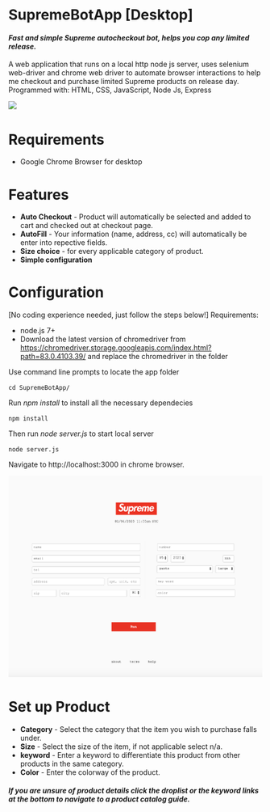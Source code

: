 # SupremeBotApp [Desktop]
#### *Fast and simple Supreme autocheckout bot, helps you cop any limited release.*

A web application that runs on a local http  node js server, uses selenium web-driver and chrome web driver to automate browser interactions to help me checkout and purchase limited Supreme products on release day. Programmed with: HTML, CSS, JavaScript, Node Js, Express 
 
<img src="supremebotapp.gif">

# Requirements
* Google Chrome Browser for desktop

# Features
* **Auto Checkout** - Product will automatically be selected and added to cart and checked out at checkout page. 
* **AutoFill** - Your information (name, address, cc) will automatically be enter into repective fields.  
* **Size choice** - for every applicable category of product. 
* **Simple configuration** 

# Configuration
[No coding experience needed, just follow the steps below!]
Requirements:
* node.js 7+
* Download the latest version of chromedriver from https://chromedriver.storage.googleapis.com/index.html?path=83.0.4103.39/ and replace the chromedriver in the folder

Use command line prompts to locate the app folder

```
cd SupremeBotApp/
```

Run *npm install* to install all the necessary dependecies

```
npm install
```
	
Then run *node server.js* to start local server

```
node server.js
```

Navigate to http://localhost:3000 in chrome browser.

		 
<img src="Screen Shot .png">

# Set up Product

* **Category** - Select the category that the item you wish to purchase falls under.
* **Size** - Select the size of the item, if not applicable select n/a.
* **keyword** - Enter a keyword to differentiate this product from other products in the same category.
* **Color** - Enter the colorway of the product.

##### If you are unsure of product details click the droplist or the keyword links at the bottom to navigate to a product catalog guide. 
